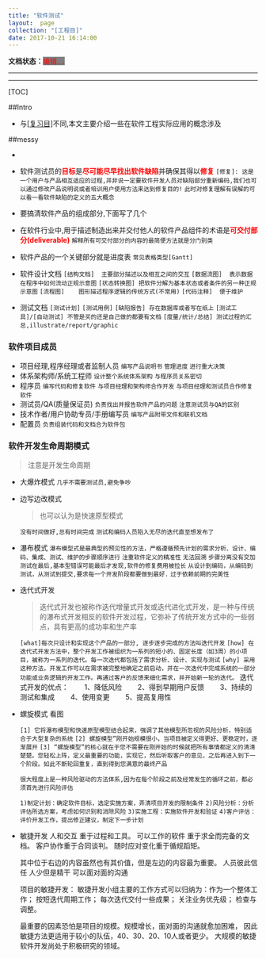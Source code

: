 ```yaml
---
title: "软件测试"
layout:  page
collection: "[工程目]"
date: 2017-10-21 16:14:00
---
```


**文档状态：**<a style="color:red;background-color:gray">编辑....</a>

---
>

---
[TOC]

##Intro
- 与[\[复习目\]](softwareTest.html)不同,本文主要介绍一些在软件工程实际应用的概念涉及

##messy

- <b style='color:red'></b>
- 软件测试员的<b style='color:red'>目标</b>是<b style='color:red'>尽可能尽早找出软件缺陷</b>并确保其得以<b style='color:red'>修复</b>
    `[修复]: 这是一个用户与产品相互适应的过程,并非说一定要软件开发人员对缺陷部分重新编码,我们也可以通过修改产品说明说或者培训用户使用方法来达到修复目的!`
    `此时对修复理解有误解的可以看一看软件缺陷的定义的五大概念`

- 要搞清软件产品的组成部分,下面写了几个

- 在软件行业中,用于描述制造出来并交付他人的软件产品组件的术语是<b style='color:red'>可交付部分(deliverable)</b>
    `解释所有可交付部分的内容的最简便方法就是分门别类`

- 软件产品的一个关键部分就是进度表
    `常见表格类型[Gantt]`

- 软件设计文档
    `[结构文档]  主要部分描述以及相互之间的交互`
    `[数据流图]  表示数据在程序中如何流动正规示意图`
    `[状态转换图] 把软件分解为基本状态或者条件的另一种正规示意图`
    `[流程图]    图形描述程序逻辑的传统方式(不常用)`
    `[代码注释]  便于维护`

- 测试文档
    `[测试计划]`
    `[测试用例]`
    `[缺陷报告] 存在数据库或者写在纸上`
    `[测试工具]/[自动测试] 不管是买的还是自己做的都要有文档`
    `[度量/统计/总结] 测试过程的汇总,illustrate/report/graphic`

### 软件项目成员
- 项目经理,程序经理或者监制人员
    `编写产品说明书`
    `管理进度`
    `进行重大决策`
- 体系架构师/系统工程师
    `设计整个系统体系架构`
    `与程序员关系密切`
- 程序员
    `编写代码和修复软件`
    `与项目经理和架构师合作开发`
    `与项目经理和测试员合作修复软件`
- 测试员/QA(质量保证员)
    `负责找出并报告软件产品的问题`
    `注意测试员与QA的区别`
- 技术作者/用户协助专员/手册编写员
    `编写产品附带文件和联机文档`
- 配置员
    `负责组装代码和文档合为软件包`

### 软件开发生命周期模式
> 注意是开发生命周期

- 大爆炸模式
    `几乎不需要测试员,避免争吵`
- 边写边改模式
    > 也可以认为是快速原型模式

    `没有时间做好,总有时间完成`
    `测试和编码人员陷入无尽的迭代直至想发布了`
- 瀑布模式
    `瀑布模型式是最典型的预见性的方法，严格遵循预先计划的需求分析、设计、编码、集成、测试、维护的步骤顺序进行`
    `注重软件定义的精准性`
    `无法回溯`
    `步骤分离没有交加`
    `测试在最后,基本型错误可能最后才发现,软件的修复费用被拉长`
    `从设计到编码，从编码到测试，从测试到提交,要求每一个开发阶段都要做到最好.`
    `过于依赖前期的完美性`
- 迭代式开发
    > 迭代式开发也被称作迭代增量式开发或迭代进化式开发，是一种与传统的瀑布式开发相反的软件开发过程，它弥补了传统开发方式中的一些弱点，具有更高的成功率和生产率

    `[what]每次只设计和实现这个产品的一部分, 逐步逐步完成的方法叫迭代开发`
    `[how] 在迭代式开发方法中，整个开发工作被组织为一系列的短小的、固定长度（如3周）的小项目，被称为一系列的迭代。每一次迭代都包括了需求分析、设计、实现与测试`
    `[why] 采用这种方法，开发工作可以在需求被完整地确定之前启动，并在一次迭代中完成系统的一部分功能或业务逻辑的开发工作。再通过客户的反馈来细化需求，并开始新一轮的迭代。`
    迭代式开发的优点：
　　1、降低风险
　　2、得到早期用户反馈
　　3、持续的测试和集成
　　4、使用变更
　　5、提高复用性


- 螺旋模式
    看图

    `[1] 它将瀑布模型和快速原型模型结合起来，强调了其他模型所忽视的风险分析，特别适合于大型复杂的系统`
    `[2] 螺旋模型”刚开始规模很小，当项目被定义得更好、更稳定时，逐渐展开`
    `[3] “螺旋模型”的核心就在于您不需要在刚开始的时候就把所有事情都定义的清清楚楚。您轻松上阵，定义最重要的功能，实现它，然后听取客户的意见，之后再进入到下一个阶段。如此不断轮回重复，直到得到您满意的最终产品`

    `很大程度上是一种风险驱动的方法体系,因为在每个阶段之前及经常发生的循环之前，都必须首先进行风险评估`

    `1)制定计划：确定软件目标，选定实施方案，弄清项目开发的限制条件`
    `2)风险分析：分析评估所选方案，考虑如何识别和消除风险`
    `3)实施工程：实施软件开发和验证`
    `4)客户评估：评价开发工作，提出修正建议，制定下一步计划`
- 敏捷开发
    人和交互 重于过程和工具。
    可以工作的软件 重于求全而完备的文档。
    客户协作重于合同谈判。
    随时应对变化重于循规蹈矩。

    其中位于右边的内容虽然也有其价值，但是左边的内容最为重要。
    人员彼此信任 人少但是精干 可以面对面的沟通

    项目的敏捷开发：
    敏捷开发小组主要的工作方式可以归纳为：作为一个整体工作； 按短迭代周期工作； 每次迭代交付一些成果；
    关注业务优先级； 检查与调整。

    最重要的因素恐怕是项目的规模。规模增长，面对面的沟通就愈加困难，
    因此敏捷方法更适用于较小的队伍，40、30、20、10人或者更少。
    大规模的敏捷软件开发尚处于积极研究的领域。
